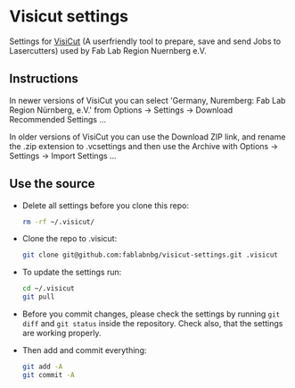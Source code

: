 Visicut settings
================

Settings for [VisiCut](https://github.com/t-oster/VisiCut) (A userfriendly tool to prepare, save and send Jobs to Lasercutters) used by Fab Lab Region Nuernberg e.V.

Instructions
------------

In newer versions of VisiCut you can select 'Germany, Nuremberg: Fab Lab Region Nürnberg, e.V.' from
Options -> Settings -> Download Recommended Settings ...

In older versions of VisiCut you can use the Download ZIP link, and rename the .zip extension to .vcsettings and then use the Archive with Options -> Settings -> Import Settings ...


Use the source
--------------

 * Delete all settings before you clone this repo:
    
    ```bash
    rm -rf ~/.visicut/
    ```

 * Clone the repo to .visicut:
    
    ```bash
    git clone git@github.com:fablabnbg/visicut-settings.git .visicut
    ```


 * To update the settings run:

    ```bash
    cd ~/.visicut
    git pull
    ```

 * Before you commit changes, please check the settings by running
    `git diff`
   and
    `git status`
  inside the repository. Check also, that the settings are working properly.

*  Then add and commit everything:
    
    ```bash
    git add -A
    git commit -A
    ```

